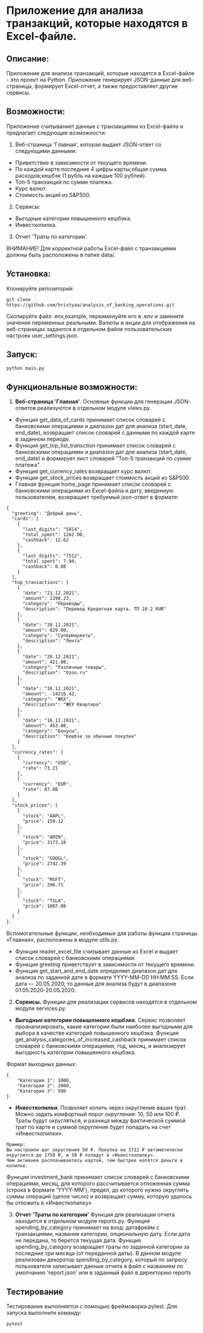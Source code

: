 # Приложение для анализа транзакций, которые находятся в Excel-файле.

## Описание:

Приложение для анализа транзакций, которые находятся в Excel-файле - это проект на Python.
Приложение генерирует JSON-данные для веб-страницы, формирует Excel-отчет, а также предоставляет другие сервисы.

## Возможности:

Приложение считываниет данные с транзакциями из Excel-файла и предлагает следующие возможности: 
1. Веб-страница 'Главная', которая выдает JSON-ответ со следующими данными:
- Приветствие в зависимости от текущего времени.
- По каждой карте:последние 4 цифры карты;общая сумма расходов;кешбэк (1 рубль на каждые 100 рублей).
- Топ-5 транзакций по сумме платежа.
- Курс валют.
- Стоимость акций из S&P500.
2. Сервисы:
- Выгодные категории повышенного кешбэка.
- Инвесткопилка.
3. Отчет 'Траты по категории'.

ВНИМАНИЕ! Для корректной работы Excel-файл с транзакциями должны быть расположены в папке data/.

## Установка:

Клонируйте репозиторий:
```
git clone https://github.com/hristyaa/analysis_of_banking_operations.git
```
Скопируйте файл .env,example, переименуйте его в .env и замените значения переменных реальными.
Валюты и акции для отображения на веб-страницах задаются в отдельном файле пользовательских настроек 
user_settings.json.

## Запуск:

```
python main.py
```

## Функциональные возможности:

1. **Веб-страница 'Главная'**.
Основные функции для генерации JSON-ответов реализуются в отдельном модуле views.py.
- Функция get_data_of_cards принимает список словарей с банковскими операциями
и диапазон дат для анализа (start_date, end_date), возвращает список словарей с данными 
по каждой карте в заданном периоде.
- Функция get_top_list_transction принимает список словарей с банковскими операциями
и диапазон дат для анализа (start_date, end_date) и формирует лист словарей "Топ-5 транзакций по сумме платежа".
- Функция get_currency_rates возвращает курс валют.
- Функция get_stock_prices возвращает стоимость акций из S&P500.
- Главная функция home_page принимает список словарей с банковскими операциями из Excel-файла и дату, 
введенную пользователем, возвращает требуемый json-ответ в формате:
```
{
  "greeting": "Добрый день",
  "cards": [
    {
      "last_digits": "5814",
      "total_spent": 1262.00,
      "cashback": 12.62
    },
    {
      "last_digits": "7512",
      "total_spent": 7.94,
      "cashback": 0.08
    }
  ],
  "top_transactions": [
    {
      "date": "21.12.2021",
      "amount": 1198.23,
      "category": "Переводы",
      "description": "Перевод Кредитная карта. ТП 10.2 RUR"
    },
    {
      "date": "20.12.2021",
      "amount": 829.00,
      "category": "Супермаркеты",
      "description": "Лента"
    },
    {
      "date": "20.12.2021",
      "amount": 421.00,
      "category": "Различные товары",
      "description": "Ozon.ru"
    },
    {
      "date": "16.12.2021",
      "amount": -14216.42,
      "category": "ЖКХ",
      "description": "ЖКУ Квартира"
    },
    {
      "date": "16.12.2021",
      "amount": 453.00,
      "category": "Бонусы",
      "description": "Кешбэк за обычные покупки"
    }
  ],
  "currency_rates": [
    {
      "currency": "USD",
      "rate": 73.21
    },
    {
      "currency": "EUR",
      "rate": 87.08
    }
  ],
  "stock_prices": [
    {
      "stock": "AAPL",
      "price": 150.12
    },
    {
      "stock": "AMZN",
      "price": 3173.18
    },
    {
      "stock": "GOOGL",
      "price": 2742.39
    },
    {
      "stock": "MSFT",
      "price": 296.71
    },
    {
      "stock": "TSLA",
      "price": 1007.08
    }
  ]
}.
```
Вспомогательные функции, необходимые для работы функции страницы «Главная», расположены в модуле utils.py.
- Функция reader_excel_file считывает данные из Excel и выдает список словарей с банковскими операциями.
- Функция greeting приветствует в зависимости от текущего времени.
- Функция get_start_and_end_date определяет диапазон дат для анализа по заданной дате в формате YYYY-MM-DD HH:MM:SS.
Если дата — 20.05.2020, то данные для анализа будут в диапазоне 01.05.2020-20.05.2020.

2. **Сервисы.**
Функции для реализации сервисов находятся в отдельном модуле services.py.
- ****_Выгодные категории повышенного кешбэка._****
Сервис позволяет проанализировать, какие категории были наиболее выгодными 
для выбора в качестве категорий повышенного кешбэка.
Функция get_analysis_categories_of_increased_cashback принимает список словарей 
с банковскими операциями, год, месяц, и анализирует выгодность категории повышенного кешбэка.

Формат выходных данных:

```
{
    "Категория 1": 1000,
    "Категория 2": 2000,
    "Категория 3": 500
}
```

- ****_Инвесткопилка._****
Позволяет копить через округление ваших трат.
Можно задать комфортный порог округления: 10, 50 или 100 ₽. Траты будут округляться, 
и разница между фактической суммой трат по карте и суммой округления будет попадать 
на счет «Инвесткопилки».


```
Пример:
Вы настроили шаг округления 50 ₽. Покупка на 1712 ₽ автоматически округлится до 1750 ₽, и 38 ₽ попадут в «Инвесткопилку». 
Чем активнее расплачиваетесь картой, тем быстрее копятся деньги в копилке.
```
Функция investment_bank принимает список словарей с банковскими операциями, месяц, 
для которого рассчитывается отложенная сумма (строка в формате 'YYYY-MM'), предел, 
до которого нужно округлять суммы операций (целое число) и возвращает сумму, 
которую удалось бы отложить в «Инвесткопилку»

3. **Отчет 'Траты по категории'**
Функция для реализации отчета находится в отдельном модуле reports.py.
Функция spending_by_category принимает на вход:
датафрейм с транзакциями,
название категории,
опциональную дату.
Если дата не передана, то берется текущая дата.
Функция spending_by_category возвращает траты по заданной категории за последние три месяца (от переданной даты).
В данном модуле реализован декоратор spending_by_category, который 
по запросу пользователя записывает данные отчета в файл с названием 
по умолчанию 'report.json' или в заданный файл в директорию reports


## Тестирование
 
Тестирование выполняется с помощью фреймоворка pytest. Для запуска выполните команду:
```
pytest 
```
